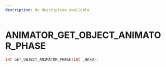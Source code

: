 ```yaml
---
description: No description available 
---
```


# ANIMATOR\_GET_OBJECT_ANIMATOR_PHASE

```cpp
int GET_OBJECT_ANIMATOR_PHASE(int _Unk0);
```